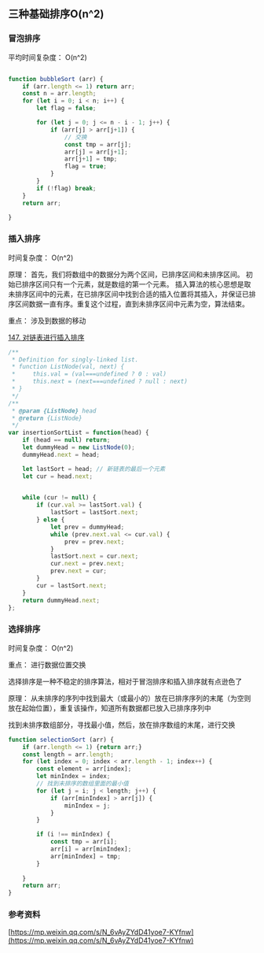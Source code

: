## 三种基础排序O(n^2)

### 冒泡排序

平均时间复杂度： O(n^2)

```js

function bubbleSort (arr) {
    if (arr.length <= 1) return arr;
    const n = arr.length;
    for (let i = 0; i < n; i++) {
        let flag = false;

        for (let j = 0; j <= n - i - 1; j++) {
            if (arr[j] > arr[j+1]) {
                // 交换
                const tmp = arr[j];
                arr[j] = arr[j+1];
                arr[j+1] = tmp;
                flag = true;
            }
        }
        if (!flag) break;
    }
    return arr;

}

```


### 插入排序

时间复杂度： O(n^2)

原理： 首先，我们将数组中的数据分为两个区间，已排序区间和未排序区间。
初始已排序区间只有一个元素，就是数组的第一个元素。
插入算法的核心思想是取未排序区间中的元素，在已排序区间中找到合适的插入位置将其插入，并保证已排序区间数据一直有序。重复这个过程，直到未排序区间中元素为空，算法结束。

重点： 涉及到数据的移动

[147. 对链表进行插入排序](https://leetcode-cn.com/problems/insertion-sort-list/)

```js
/**
 * Definition for singly-linked list.
 * function ListNode(val, next) {
 *     this.val = (val===undefined ? 0 : val)
 *     this.next = (next===undefined ? null : next)
 * }
 */
/**
 * @param {ListNode} head
 * @return {ListNode}
 */
var insertionSortList = function(head) {
    if (head == null) return;
    let dummyHead = new ListNode(0);
    dummyHead.next = head;

    let lastSort = head; // 新链表的最后一个元素
    let cur = head.next;

    
    while (cur != null) {
        if (cur.val >= lastSort.val) {
            lastSort = lastSort.next;
        } else {
            let prev = dummyHead;
            while (prev.next.val <= cur.val) {
                prev = prev.next;
            }
            lastSort.next = cur.next;
            cur.next = prev.next;
            prev.next = cur;
        }
        cur = lastSort.next;
    }
    return dummyHead.next;
};
```



### 选择排序

时间复杂度： O(n^2)

重点： 进行数据位置交换

选择排序是一种不稳定的排序算法，相对于冒泡排序和插入排序就有点逊色了

原理： 从未排序的序列中找到最大（或最小的）放在已排序序列的末尾（为空则放在起始位置），重复该操作，知道所有数据都已放入已排序序列中

找到未排序数组部分，寻找最小值，然后，放在排序数组的末尾，进行交换


```js
function selectionSort (arr) {
    if (arr.length <= 1) {return arr;}
    const length = arr.length;
    for (let index = 0; index < arr.length - 1; index++) {
        const element = arr[index];
        let minIndex = index;
        // 找到未排序的数组里面的最小值
        for (let j = i; j < length; j++) {
            if (arr[minIndex] > arr[j]) {
                minIndex = j;
            }
        }

        if (i !== minIndex) {
            const tmp = arr[i];
            arr[i] = arr[minIndex];
            arr[minIndex] = tmp;
        }
        
    }
    return arr;
}
```

### 参考资料

[https://mp.weixin.qq.com/s/N_6vAyZYdD41yoe7-KYfnw](https://mp.weixin.qq.com/s/N_6vAyZYdD41yoe7-KYfnw)